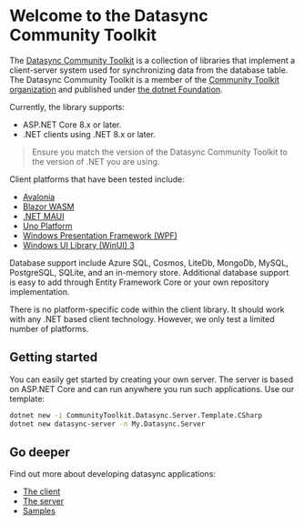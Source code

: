 # Welcome to the Datasync Community Toolkit

The [Datasync Community Toolkit][nuget] is a collection of libraries that implement a client-server system used for synchronizing data from the database table. The Datasync Community Toolkit is a member of the [Community Toolkit organization][org-github] and published under [the dotnet Foundation][dotnetfdn].

Currently, the library supports:

* ASP.NET Core 8.x or later.
* .NET clients using .NET 8.x or later.

> Ensure you match the version of the Datasync Community Toolkit to the version of .NET you are using.

Client platforms that have been tested include:

* [Avalonia][avalonia]
* [Blazor WASM][blazor-wasm]
* [.NET MAUI][maui]
* [Uno Platform][uno]
* [Windows Presentation Framework (WPF)][wpf]
* [Windows UI Library (WinUI) 3][winui3]

Database support include Azure SQL, Cosmos, LiteDb, MongoDb, MySQL, PostgreSQL, SQLite, and an in-memory store.  Additional database support is easy to add through Entity Framework Core or your own repository implementation.

There is no platform-specific code within the client library.  It should work with any .NET based client technology.  However, we only test a limited number of platforms.

## Getting started

You can easily get started by creating your own server.  The server is based on ASP.NET Core and can run anywhere you run such applications.  Use our template:

```bash
dotnet new -i CommunityToolkit.Datasync.Server.Template.CSharp
dotnet new datasync-server -n My.Datasync.Server
```

## Go deeper

Find out more about developing datasync applications:

* [The client](./in-depth/client/index.md)
* [The server](./in-depth/server/index.md)
* [Samples](./samples/todoapp/server.md)

<!-- Links -->
[nuget]: https://www.nuget.org/packages?q=CommunityToolkit.Datasync
[org-github]: https://learn.microsoft.com/en-us/dotnet/communitytoolkit/
[dotnetfdn]: https://dotnetfoundation.org/
[avalonia]: https://www.avaloniaui.net/
[blazor-wasm]: https://learn.microsoft.com/en-us/aspnet/core/blazor/webassembly-build-tools-and-aot
[maui]: https://dotnet.microsoft.com/apps/maui
[uno]: https://platform.uno/
[wpf]: https://learn.microsoft.com/dotnet/desktop/wpf/overview/
[winui3]: https://learn.microsoft.com/windows/apps/winui/winui3/
